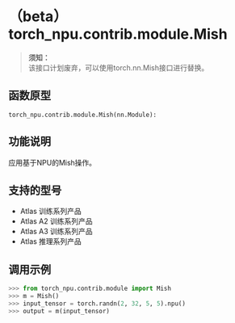 # （beta）torch_npu.contrib.module.Mish

>**须知：**<br>
>该接口计划废弃，可以使用torch.nn.Mish接口进行替换。

## 函数原型

```
torch_npu.contrib.module.Mish(nn.Module):
```

## 功能说明

应用基于NPU的Mish操作。

## 支持的型号

- <term>Atlas 训练系列产品</term>
- <term>Atlas A2 训练系列产品</term>
- <term>Atlas A3 训练系列产品</term>
- <term>Atlas 推理系列产品</term>

## 调用示例

```python
>>> from torch_npu.contrib.module import Mish
>>> m = Mish()
>>> input_tensor = torch.randn(2, 32, 5, 5).npu()
>>> output = m(input_tensor)
```

